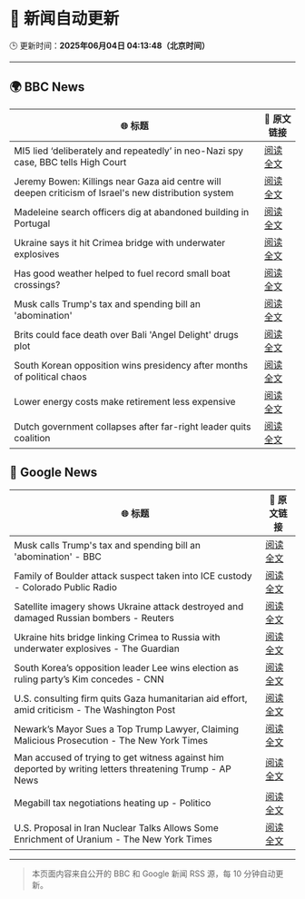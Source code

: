 # 🧠 新闻自动更新

🕒 更新时间：**2025年06月04日 04:13:48（北京时间）**

---

## 🌍 BBC News

| 🌐 标题 | 🔗 原文链接 |
|--------|-------------|
| MI5 lied ‘deliberately and repeatedly’ in neo-Nazi spy case, BBC tells High Court | [阅读全文](https://www.bbc.com/news/articles/c4ge87g2lngo) |
| Jeremy Bowen: Killings near Gaza aid centre will deepen criticism of Israel's new distribution system | [阅读全文](https://www.bbc.com/news/articles/c8jgk1w320lo) |
| Madeleine search officers dig at abandoned building in Portugal | [阅读全文](https://www.bbc.com/news/articles/cy4k1vg34wlo) |
| Ukraine says it hit Crimea bridge with underwater explosives | [阅读全文](https://www.bbc.com/news/articles/cz708lpzgxro) |
| Has good weather helped to fuel record small boat crossings? | [阅读全文](https://www.bbc.com/news/articles/cwy3vq22xqzo) |
| Musk calls Trump's tax and spending bill an 'abomination' | [阅读全文](https://www.bbc.com/news/articles/c0j76djzgpvo) |
| Brits could face death over Bali 'Angel Delight' drugs plot | [阅读全文](https://www.bbc.com/news/articles/cewd705yy74o) |
| South Korean opposition wins presidency after months of political chaos | [阅读全文](https://www.bbc.com/news/articles/c861yyqxg4do) |
| Lower energy costs make retirement less expensive | [阅读全文](https://www.bbc.com/news/articles/cj42022gqzwo) |
| Dutch government collapses after far-right leader quits coalition | [阅读全文](https://www.bbc.com/news/articles/c0r1x5yyd5wo) |

## 📰 Google News

| 🌐 标题 | 🔗 原文链接 |
|--------|-------------|
| Musk calls Trump's tax and spending bill an 'abomination' - BBC | [阅读全文](https://news.google.com/rss/articles/CBMiWkFVX3lxTE16Y083ZTRVZXdHX01hUTVfaDk3RHJaS3BFUDlWYXhoUjhpLUJPU0Jrb3l4ZHFTOFhSNkZ4SGNlNU1xMU5wRS03bjNoNHNiMUVFdE1Jc2Y0WmhQUdIBX0FVX3lxTE1NTFBXTll2S0ZCMWdfSnBTdS1hSUZ2Slo2alRHZkpBbHZPYUFYeS1WRTJZMW5aZUJ5bXoxOXplXzItRG10UHVsYXVnSDVkVGFUY3FqNHpPenZTdWduNFR3?oc=5) |
| Family of Boulder attack suspect taken into ICE custody - Colorado Public Radio | [阅读全文](https://news.google.com/rss/articles/CBMiggFBVV95cUxPWW5GT1RLdnNScHRIdDdReWFSSW5Ia3BnT0VSaWRHMnJFQ0pZa3J1MUxROFlFWl90UjlfUlEyNjBlTjRoUnB6ajBLNW5vVEk1eWVCUzlGVGlTX1IzLUlZSmRhMzlaUWRVMFJvajE1a0xhWDM3UW1ncFNsVHBDdXdkNGZ3?oc=5) |
| Satellite imagery shows Ukraine attack destroyed and damaged Russian bombers - Reuters | [阅读全文](https://news.google.com/rss/articles/CBMi0AFBVV95cUxOREZENXJVYW9UTlJmcDhmYnlZOXZieTJialJfdDZUdDZrZWNJM0xJaENzN2s5LVFWNXhPSlZCcVJ2aE4tZ3RxZ0RIcHNuSkYyUFNOcUF3Q3owTGtCRU1BQ1FPR3VnLVQycVgyS0RYdmRBZ2c1V1VtUjZFbHdhMU9pblNzMS1sOWdRN1U0ZFo5dUlaNExrSjBiYTlCemhMd2ZpajIzNU1tYWIxUHZyNUJWczNxdXZ4V2d3RVA3Q1U3S21kOHdZdjYwOFdVaUh6QU12?oc=5) |
| Ukraine hits bridge linking Crimea to Russia with underwater explosives - The Guardian | [阅读全文](https://news.google.com/rss/articles/CBMiuAFBVV95cUxPQmp4aXJGcVpuZTNpY0V1UXJFa2U1c2Z5SFpmdE1PN0taT3BmVmQ1VlozcXR4THppeXFTQlJqQUdWNTBNdlpHZDl4b3VRa3ZCUDJ1OXg4M1NBRlE1OHl4eVdFNDV6WHlma1N1bUYzNk1qbEZKdzEwMkdVSlRZdjBVWnhfZVRSdVBIWmJQcV9YcmVlNWJHbjgyWFpjbEhFRG5CUjQ4S1VMcWd4SENDamhvdjEzU2pOcTVK?oc=5) |
| South Korea’s opposition leader Lee wins election as ruling party’s Kim concedes - CNN | [阅读全文](https://news.google.com/rss/articles/CBMijwFBVV95cUxPWHJzYmJGWTBZRDZnM0h6andoa3BENkdSTmJnU3VsOGllLUZXbTIzSUQ4R0tqcHducnY0LVdwcTAzSWVjUWtjSFlSSk55aFoxUXZTOTVTV19xZGlaa1JkUzBxQzJLVGlqM3U3UnFVWDhNRTR5enlSZjhsblRjTmJORGVGdGw2MmN1b1l2X25ZTdIBlAFBVV95cUxQZEdSZWxfYUV2NVlTVmJnSE1NTWFJZlk2WWFVZFFIN3AzMERqQmhGS2llbllGV25HR3F4cWdmaU1mdlZtMEtNRFF4VEF0QVF4T2VqcXh6U3FQTTR3MlVvMzF0cGwtR0JlY0ZHSURXa085V0x6ZDQ1MkRXQVpJWDMxVFpUREZ3ZnBSS3dpMXNJQ1NNWjk2?oc=5) |
| U.S. consulting firm quits Gaza humanitarian aid effort, amid criticism - The Washington Post | [阅读全文](https://news.google.com/rss/articles/CBMikAFBVV95cUxQV1B4UDdpVHREOGxId3pDZ2l1X0hRUUt1bl9zLUl1X0xCMDd3cDM5Y0N6R3hhbUNwbUx1QVVibDJza0pYNmNVZEdpNUhPSTFIZlJvRDNiMjRRNnprZVpfQkF0R0puSHJMVk9zbkpkOUNTa1E0UDZLMXdZd3I0bGhqdjFqLTZWUVU4ajgyZHFoZG4?oc=5) |
| Newark’s Mayor Sues a Top Trump Lawyer, Claiming Malicious Prosecution - The New York Times | [阅读全文](https://news.google.com/rss/articles/CBMiiwFBVV95cUxNSl9kUlphUVBKZEd6ci1KbVM0SElYZTRBSHZoc2QtMGRDZmxaYThqU3kxczRpMVJhQXpKUTJ4aGlNSjUyNnB4MXBhWnRRRy1yZHJ2eVNIYVdoSzdlMlJpQ2xlSUt0LV93QW10S25NZEZKamo1NlI1TkFnOWhJcnJpdl92WlpwTXFHNC1R?oc=5) |
| Man accused of trying to get witness against him deported by writing letters threatening Trump - AP News | [阅读全文](https://news.google.com/rss/articles/CBMiqwFBVV95cUxNTUVockJVNXJFVlBqMEotOU9ta0YwTWtZQnB2RnM1cFlYaDVQS0lpNFF3VW9nLWtrU1pCOEprM1dvVnNmeDJfRnJteGRrSTBfTjVxN18yeF9YbjNKN3U3SF9COE1ZaUs5OXpzaFlTbllHTkFjZ21wcExnTXVLWTdsbE5yREJKQUxrU3kyUUV4ek9XbVJLUnNOcFVxX2VrZnZ5VDJXUUJnN2FfRTA?oc=5) |
| Megabill tax negotiations heating up - Politico | [阅读全文](https://news.google.com/rss/articles/CBMiwwFBVV95cUxNV0toa1FsUVVaN2FPUEV1NXFnQjQyX002eU1nSlNINjdxZG1SMWRDQ3RzUTdSSDM4Z25hNldaejVERjF5bEVYZHBqVU1hVnZfRnBYTUxvbUhvTHdJLVRUR2FQZEJoZW9jT2hyRlU1TTJxVVB4aTVKT1hkR1VCaGt5bmdyLU5COElqWnVQT21vaEV4LUE4QU1sOFpMTy1jS3BiMWpldWxPY2JVUnNvU29zTFh4OEhDUFJZR0FXMGpZcmdTTHM?oc=5) |
| U.S. Proposal in Iran Nuclear Talks Allows Some Enrichment of Uranium - The New York Times | [阅读全文](https://news.google.com/rss/articles/CBMihAFBVV95cUxNcXpkN1Z0RHhreThfR3ZOdXpYbGY1NEtVd0FxUzB3MWxFek1TSjJjRHZCTmhxVVZnOF8xcXpHNE04LVg3TTdkcHItRW96Y2o1RzRjQnc2cWdOV24yenNZc3RlRm9vdEJqaEdGS0xfb2w0NFpldmJkQ29JOFpCOS00UkhkVXc?oc=5) |

---
> 本页面内容来自公开的 BBC 和 Google 新闻 RSS 源，每 10 分钟自动更新。